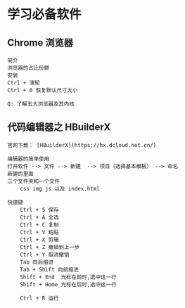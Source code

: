 # 学习必备软件

## Chrome 浏览器

    简介
    浏览器的占比份额
    安装
    Ctrl + 滚轮
    Ctrl + 0 恢复默认尺寸大小
    
    Q: 了解五大浏览器及其内核
	
## 代码编辑器之 HBuilderX

	官网下载： [HBuilderX](https://hx.dcloud.net.cn/)
	 
	编辑器的简单使用
	打开软件 --> 文件 --> 新建  --> 项目（选择基本模板） --> 命名
	新建的里面
	三个文件夹和一个文件
		css img js 以及 index.html
	 
	快捷键
		Ctrl + S 保存
		Ctrl + A 全选
		Ctrl + C 复制
		Ctrl + V 粘贴
		Ctrl + X 剪辑
		Ctrl + Z 撤销到上一步
		Ctrl + Y 取消撤销
		Tab 向后缩进
		Tab + Shift 向前缩进
		Shift + End  光标在前时,选中这一行
		Shift + Home 光标在后时,选中这一行
	  
		Ctrl + R 运行
